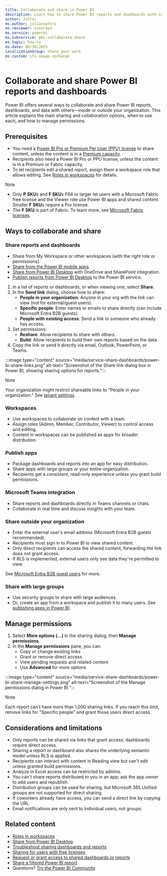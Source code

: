 ```yaml
---
title: Collaborate and share in Power BI
description: Learn how to share Power BI reports and dashboards with colleagues inside and outside your organization. Discover key sharing features and best practices.
author: JulCsc
ms.author: juliacawthra
ms.reviewer: sunaraya
ms.service: powerbi
ms.subservice: pbi-collaborate-share
ms.topic: how-to
ms.date: 06/30/2025
LocalizationGroup: Share your work
ms.custom: sfi-image-nochange
---
```


# Collaborate and share Power BI reports and dashboards

Power BI offers several ways to collaborate and share Power BI reports, dashboards, and data with others—inside or outside your organization. This article explains the main sharing and collaboration options, when to use each, and how to manage permissions.

## Prerequisites

- You need a [Power BI Pro or Premium Per User (PPU) license](../fundamentals/service-features-license-type.md) to share content, unless the content is in a [Premium capacity](../enterprise/service-premium-what-is.md).
- Recipients also need a Power BI Pro or PPU license, unless the content is in a Premium or Fabric capacity.
- To let recipients edit a shared report, assign them a workspace role that allows editing. See [Roles in workspaces](service-roles-new-workspaces.md) for details.

> [!NOTE]
> - Only **P SKU**s and **F SKU**s F64 or larger let users with a Microsoft Fabric free license and the Viewer role use Power BI apps and shared content. Smaller **F SKU**s require a Pro license.
> - The **F SKU** is part of Fabric. To learn more, see [Microsoft Fabric licenses](/fabric/enterprise/licenses).

## Ways to collaborate and share

### Share reports and dashboards

- Share from My Workspace or other workspaces (with the right role or permissions).
- [Share from the Power BI mobile apps](../consumer/mobile/mobile-share-dashboard-from-the-mobile-apps.md).
- [Share from Power BI Desktop](../create-reports/desktop-sharepoint-save-share.md) with OneDrive and SharePoint integration.
- [Publish reports from Power BI Desktop](../create-reports/desktop-upload-desktop-files.md) to the Power BI service.

1. In a list of reports or dashboards, or when viewing one, select **Share**.
1. In the **Send link** dialog, choose how to share:
   - **People in your organization**: Anyone in your org with the link can view (not for external/guest users).
   - **Specific people**: Enter names or emails to share directly (can include Microsoft Entra B2B guests).
   - **People with existing access**: Send a link to someone who already has access.
1. Set permissions:
   - **Reshare**: Allow recipients to share with others.
   - **Build**: Allow recipients to build their own reports based on the data.
1. Copy the link or send it directly via email, Outlook, PowerPoint, or Teams.

:::image type="content" source="media/service-share-dashboards/power-bi-share-links.png" alt-text="Screenshot of the Share link dialog box in Power BI, showing sharing options for reports.":::

> [!NOTE]
> Your organization might restrict shareable links to "People in your organization." See [tenant settings](/fabric/admin/service-admin-portal-export-sharing#allow-shareable-links-to-grant-access-to-everyone-in-your-organization).

### Workspaces

- Use workspaces to collaborate on content with a team.
- Assign roles (Admin, Member, Contributor, Viewer) to control access and editing.
- Content in workspaces can be published as apps for broader distribution.

### Publish apps

- Package dashboards and reports into an app for easy distribution.
- Share apps with large groups or your entire organization.
- Recipients get a consistent, read-only experience unless you grant build permissions.

### Microsoft Teams integration

- Share reports and dashboards directly in Teams channels or chats.
- Collaborate in real time and discuss insights with your team.

### Share outside your organization

- Enter the external user's email address (Microsoft Entra B2B guests recommended).
- Recipients must sign in to Power BI to view shared content.
- Only direct recipients can access the shared content; forwarding the link does not grant access.
- If RLS is implemented, external users only see data they're permitted to view.

See [Microsoft Entra B2B guest users](fabric/enterprise/powerbi/service-admin-entra-b2b) for more.

### Share with large groups

- Use security groups to share with large audiences.
- Or, create an app from a workspace and publish it to many users. See [publishing apps in Power BI](service-create-distribute-apps.md).

## Manage permissions

1. Select **More options (...)** in the sharing dialog, then **Manage permissions**.
1. In the **Manage permissions** pane, you can:
   - Copy or change existing links
   - Grant or remove direct access
   - View pending requests and related content
   - Use **Advanced** for more options

:::image type="content" source="media/service-share-dashboards/power-bi-share-manage-settings.png" alt-text="Screenshot of the Manage permissions dialog in Power BI.":::

> [!NOTE]
> Each report can't have more than 1,000 sharing links. If you reach this limit, remove links for "Specific people" and grant those users direct access.

## Considerations and limitations

- Only reports can be shared via links that grant access; dashboards require direct access.
- Sharing a report or dashboard also shares the underlying semantic model unless RLS is applied.
- Recipients can interact with content in Reading view but can't edit unless granted build permissions.
- Analyze in Excel access can be restricted by admins.
- You can't share reports distributed to you in an app; ask the app owner to add users and republish.
- Distribution groups can be used for sharing, but Microsoft 365 Unified groups are not supported for direct sharing.
- If coworkers already have access, you can send a direct link by copying the URL.
- Email notifications are only sent to individual users, not groups.

## Related content

- [Roles in workspaces](service-roles-new-workspaces.md)
- [Share from Power BI Desktop](../create-reports/desktop-sharepoint-save-share.md)
- [Troubleshoot sharing dashboards and reports](service-troubleshoot-sharing.md)
- [Sharing for users with free licenses](end-user-shared-with-me.md)
- [Request or grant access to shared dashboards or reports](service-request-access.md)
- [Share a filtered Power BI report](service-share-reports.md)
- Questions? [Try the Power BI Community](https://community.powerbi.com/)